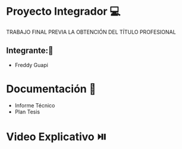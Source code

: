 # Proyecto Integrador 💻
TRABAJO FINAL PREVIA LA OBTENCIÓN DEL TÍTULO PROFESIONAL
## Integrante:👦
- Freddy Guapi
# Documentación 📕
- Informe Técnico
- Plan Tesis
# Video Explicativo ⏯️
